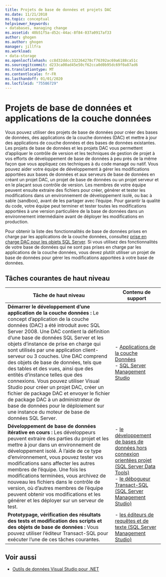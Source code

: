 ```yaml
---
title: Projets de base de données et projets DAC
ms.date: 11/21/2018
ms.topic: conceptual
helpviewer_keywords:
- databases, managing change
ms.assetid: 40b51f5a-d52c-44ac-8f84-037a0917af33
author: ghogen
ms.author: ghogen
manager: jillfra
ms.workload:
- data-storage
ms.openlocfilehash: cc8d32ddcc332264278cf76392ac69a6188ca51c
ms.sourcegitcommit: d233ca00ad45e50cf62cca0d0b95dc69f0a87ad6
ms.translationtype: MT
ms.contentlocale: fr-FR
ms.lasthandoff: 01/01/2020
ms.locfileid: "75586729"
---
```

# <a name="database-projects-and-data-tier-applications"></a>Projets de base de données et applications de la couche données

Vous pouvez utiliser des projets de base de données pour créer des bases de données, des applications de la couche données (DAC) et mettre à jour des applications de couche données et des bases de données existantes. Les projets de base de données et les projets DAC vous permettent d’appliquer le contrôle de version et les techniques de gestion de projet à vos efforts de développement de base de données à peu près de la même façon que vous appliquez ces techniques à du code managé ou natif. Vous pouvez aider votre équipe de développement à gérer les modifications apportées aux bases de données et aux serveurs de base de données en créant un projet DAC, un projet de base de données ou un projet serveur et en le plaçant sous contrôle de version. Les membres de votre équipe peuvent ensuite extraire des fichiers pour créer, générer et tester les modifications dans un environnement de développement isolé, ou bac à sable (sandbox), avant de les partager avec l’équipe. Pour garantir la qualité du code, votre équipe peut terminer et tester toutes les modifications apportées à une version particulière de la base de données dans un environnement intermédiaire avant de déployer les modifications en production.

Pour obtenir la liste des fonctionnalités de base de données prises en charge par les applications de la couche données, consultez [prise en charge DAC pour les objets SQL Server](/sql/relational-databases/data-tier-applications/dac-support-for-sql-server-objects-and-versions). Si vous utilisez des fonctionnalités de votre base de données qui ne sont pas prises en charge par les applications de la couche données, vous devez plutôt utiliser un projet de base de données pour gérer les modifications apportées à votre base de données.

## <a name="common-high-level-tasks"></a>Tâches courantes de haut niveau

| Tâche de haut niveau | Contenu de support |
| - | - |
| **Démarrer le développement d’une application de la couche données :** Le concept d’application de la couche données (DAC) a été introduit avec SQL Server 2008. Une DAC contient la définition d’une base de données SQL Server et les objets d’instance de prise en charge qui sont utilisés par une application client-serveur ou 3 couches. Une DAC comprend des objets de base de données, tels que des tables et des vues, ainsi que des entités d’instance telles que des connexions. Vous pouvez utiliser Visual Studio pour créer un projet DAC, créer un fichier de package DAC et envoyer le fichier de package DAC à un administrateur de base de données pour le déploiement sur une instance du moteur de base de données SQL Server. | - [Applications de la couche Données](/sql/relational-databases/data-tier-applications/data-tier-applications)<br />- [SQL Server Management Studio](/sql/ssms/sql-server-management-studio-ssms) |
| **Développement de base de données itérative en cours :** Les développeurs peuvent extraire des parties du projet et les mettre à jour dans un environnement de développement isolé. À l’aide de ce type d’environnement, vous pouvez tester vos modifications sans affecter les autres membres de l’équipe. Une fois les modifications terminées, vous archivez de nouveau les fichiers dans le contrôle de version, où d’autres membres de l’équipe peuvent obtenir vos modifications et les générer et les déployer sur un serveur de test. | - [le développement de bases de données hors connexion orientées projet (SQL Server Data Tools)](/sql/ssdt/project-oriented-offline-database-development)<br />- [le débogueur Transact-SQL (SQL Server Management Studio)](/sql/ssms/scripting/transact-sql-debugger) |
| **Prototypage, vérification des résultats des tests et modification des scripts et des objets de base de données :** Vous pouvez utiliser l’éditeur Transact-SQL pour exécuter l’une de ces tâches courantes. | - [les éditeurs de requêtes et de texte (SQL Server Management Studio)](/sql/ssms/scripting/query-and-text-editors-sql-server-management-studio) |

## <a name="see-also"></a>Voir aussi

- [Outils de données Visual Studio pour .NET](../data-tools/visual-studio-data-tools-for-dotnet.md)
